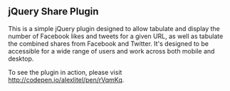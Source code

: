 <h2>jQuery Share Plugin</h2>
<p>This is a simple jQuery plugin designed to allow tabulate and display the number of Facebook likes and tweets for a given URL, as well as tabulate the combined shares from Facebook and Twitter. It's designed to be accessible for a wide range of users and work across both mobile and desktop.</p>

<p>To see the plugin in action, please visit <a href="http://codepen.io/alexlitel/pen/rVqmKq">http://codepen.io/alexlitel/pen/rVqmKq</a>.</p>
